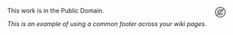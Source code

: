 <a href="./LICENSE"> <img src="./public-domain.svg" alt="Public Domain"
align="right" width="5%" height="auto"/> </a>

This work is in the Public Domain.

_This is an example of using a common footer across your wiki pages._

